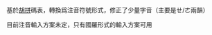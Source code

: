 
基於[胡拼](https://www.zhihu.com/question/31456983/answer/3418100886)碼表，轉換爲注音符號形式，修正了少量字音（主要是ㄝ/ㄜ兩韻）

目前注音輸入方案未定，只有國羅形式的輸入方案可用
